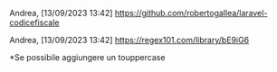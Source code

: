 Andrea, [13/09/2023 13:42]
https://github.com/robertogallea/laravel-codicefiscale

Andrea, [13/09/2023 13:42]
https://regex101.com/library/bE9iG6

*Se possibile aggiungere un touppercase